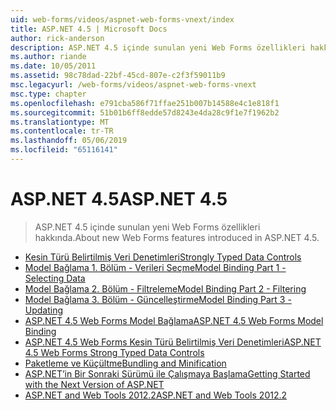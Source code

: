 ```yaml
---
uid: web-forms/videos/aspnet-web-forms-vnext/index
title: ASP.NET 4.5 | Microsoft Docs
author: rick-anderson
description: ASP.NET 4.5 içinde sunulan yeni Web Forms özellikleri hakkında.
ms.author: riande
ms.date: 10/05/2011
ms.assetid: 98c78dad-22bf-45cd-807e-c2f3f59011b9
msc.legacyurl: /web-forms/videos/aspnet-web-forms-vnext
msc.type: chapter
ms.openlocfilehash: e791cba586f71ffae251b007b14588e4c1e818f1
ms.sourcegitcommit: 51b01b6ff8edde57d8243e4da28c9f1e7f1962b2
ms.translationtype: MT
ms.contentlocale: tr-TR
ms.lasthandoff: 05/06/2019
ms.locfileid: "65116141"
---
```

# <a name="aspnet-45"></a><span data-ttu-id="0ec33-103">ASP.NET 4.5</span><span class="sxs-lookup"><span data-stu-id="0ec33-103">ASP.NET 4.5</span></span>

> <span data-ttu-id="0ec33-104">ASP.NET 4.5 içinde sunulan yeni Web Forms özellikleri hakkında.</span><span class="sxs-lookup"><span data-stu-id="0ec33-104">About new Web Forms features introduced in ASP.NET 4.5.</span></span>

- [<span data-ttu-id="0ec33-105">Kesin Türü Belirtilmiş Veri Denetimleri</span><span class="sxs-lookup"><span data-stu-id="0ec33-105">Strongly Typed Data Controls</span></span>](aspnet-vnext-videos-strongly-typed-data-controls.md)
- [<span data-ttu-id="0ec33-106">Model Bağlama 1. Bölüm - Verileri Seçme</span><span class="sxs-lookup"><span data-stu-id="0ec33-106">Model Binding Part 1 - Selecting Data</span></span>](aspnet-vnext-videos-model-binding-part-1-selecting-data.md)
- [<span data-ttu-id="0ec33-107">Model Bağlama 2. Bölüm - Filtreleme</span><span class="sxs-lookup"><span data-stu-id="0ec33-107">Model Binding Part 2 - Filtering</span></span>](aspnet-vnext-videos-model-binding-part-2-filtering.md)
- [<span data-ttu-id="0ec33-108">Model Bağlama 3. Bölüm - Güncelleştirme</span><span class="sxs-lookup"><span data-stu-id="0ec33-108">Model Binding Part 3 - Updating</span></span>](aspnet-vnext-videos-model-binding-part-3-updating.md)
- [<span data-ttu-id="0ec33-109">ASP.NET 4.5 Web Forms Model Bağlama</span><span class="sxs-lookup"><span data-stu-id="0ec33-109">ASP.NET 4.5 Web Forms Model Binding</span></span>](aspnet-45-web-forms-model-binding.md)
- [<span data-ttu-id="0ec33-110">ASP.NET 4.5 Web Forms Kesin Türü Belirtilmiş Veri Denetimleri</span><span class="sxs-lookup"><span data-stu-id="0ec33-110">ASP.NET 4.5 Web Forms Strong Typed Data Controls</span></span>](aspnet-45-web-forms-strong-typed-data-controls.md)
- [<span data-ttu-id="0ec33-111">Paketleme ve Küçültme</span><span class="sxs-lookup"><span data-stu-id="0ec33-111">Bundling and Minification</span></span>](aspnet-vnext-videos-bundling-and-minification.md)
- [<span data-ttu-id="0ec33-112">ASP.NET’in Bir Sonraki Sürümü ile Çalışmaya Başlama</span><span class="sxs-lookup"><span data-stu-id="0ec33-112">Getting Started with the Next Version of ASP.NET</span></span>](getting-started-with-the-next-version-of-aspnet.md)
- [<span data-ttu-id="0ec33-113">ASP.NET and Web Tools 2012.2</span><span class="sxs-lookup"><span data-stu-id="0ec33-113">ASP.NET and Web Tools 2012.2</span></span>](aspnet-and-web-tools-20122.md)
